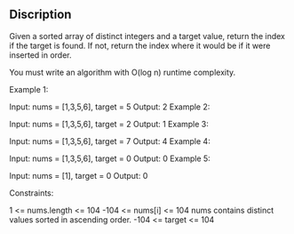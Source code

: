 Discription
-----------
Given a sorted array of distinct integers and a target value, return the index if the target is found. If not, return the index where it would be if it were inserted in order.

You must write an algorithm with O(log n) runtime complexity.

 

Example 1:

Input: nums = [1,3,5,6], target = 5
Output: 2
Example 2:

Input: nums = [1,3,5,6], target = 2
Output: 1
Example 3:

Input: nums = [1,3,5,6], target = 7
Output: 4
Example 4:

Input: nums = [1,3,5,6], target = 0
Output: 0
Example 5:

Input: nums = [1], target = 0
Output: 0
 

Constraints:

1 <= nums.length <= 104
-104 <= nums[i] <= 104
nums contains distinct values sorted in ascending order.
-104 <= target <= 104